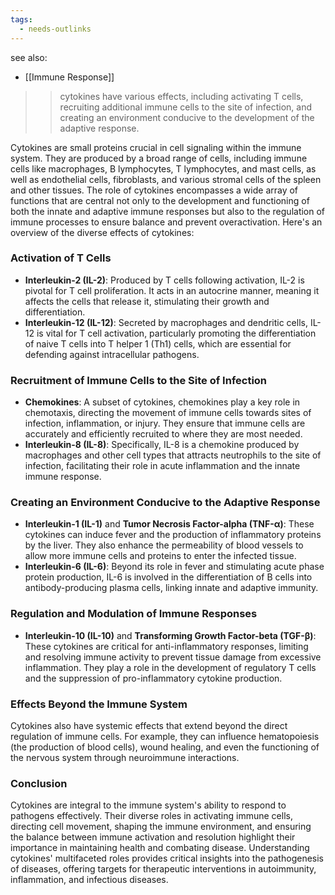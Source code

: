 ```yaml
---
tags:
  - needs-outlinks
---
```


see also:
- [[Immune Response]]
>> cytokines have various effects, including activating T cells, recruiting additional immune cells to the site of infection, and creating an environment conducive to the development of the adaptive response.

Cytokines are small proteins crucial in cell signaling within the immune system. They are produced by a broad range of cells, including immune cells like macrophages, B lymphocytes, T lymphocytes, and mast cells, as well as endothelial cells, fibroblasts, and various stromal cells of the spleen and other tissues. The role of cytokines encompasses a wide array of functions that are central not only to the development and functioning of both the innate and adaptive immune responses but also to the regulation of immune processes to ensure balance and prevent overactivation. Here's an overview of the diverse effects of cytokines:

### Activation of T Cells

- **Interleukin-2 (IL-2)**: Produced by T cells following activation, IL-2 is pivotal for T cell proliferation. It acts in an autocrine manner, meaning it affects the cells that release it, stimulating their growth and differentiation.
- **Interleukin-12 (IL-12)**: Secreted by macrophages and dendritic cells, IL-12 is vital for T cell activation, particularly promoting the differentiation of naive T cells into T helper 1 (Th1) cells, which are essential for defending against intracellular pathogens.

### Recruitment of Immune Cells to the Site of Infection

- **Chemokines**: A subset of cytokines, chemokines play a key role in chemotaxis, directing the movement of immune cells towards sites of infection, inflammation, or injury. They ensure that immune cells are accurately and efficiently recruited to where they are most needed.
- **Interleukin-8 (IL-8)**: Specifically, IL-8 is a chemokine produced by macrophages and other cell types that attracts neutrophils to the site of infection, facilitating their role in acute inflammation and the innate immune response.

### Creating an Environment Conducive to the Adaptive Response

- **Interleukin-1 (IL-1)** and **Tumor Necrosis Factor-alpha (TNF-α)**: These cytokines can induce fever and the production of inflammatory proteins by the liver. They also enhance the permeability of blood vessels to allow more immune cells and proteins to enter the infected tissue.
- **Interleukin-6 (IL-6)**: Beyond its role in fever and stimulating acute phase protein production, IL-6 is involved in the differentiation of B cells into antibody-producing plasma cells, linking innate and adaptive immunity.

### Regulation and Modulation of Immune Responses

- **Interleukin-10 (IL-10)** and **Transforming Growth Factor-beta (TGF-β)**: These cytokines are critical for anti-inflammatory responses, limiting and resolving immune activity to prevent tissue damage from excessive inflammation. They play a role in the development of regulatory T cells and the suppression of pro-inflammatory cytokine production.

### Effects Beyond the Immune System

Cytokines also have systemic effects that extend beyond the direct regulation of immune cells. For example, they can influence hematopoiesis (the production of blood cells), wound healing, and even the functioning of the nervous system through neuroimmune interactions.

### Conclusion

Cytokines are integral to the immune system's ability to respond to pathogens effectively. Their diverse roles in activating immune cells, directing cell movement, shaping the immune environment, and ensuring the balance between immune activation and resolution highlight their importance in maintaining health and combating disease. Understanding cytokines' multifaceted roles provides critical insights into the pathogenesis of diseases, offering targets for therapeutic interventions in autoimmunity, inflammation, and infectious diseases.